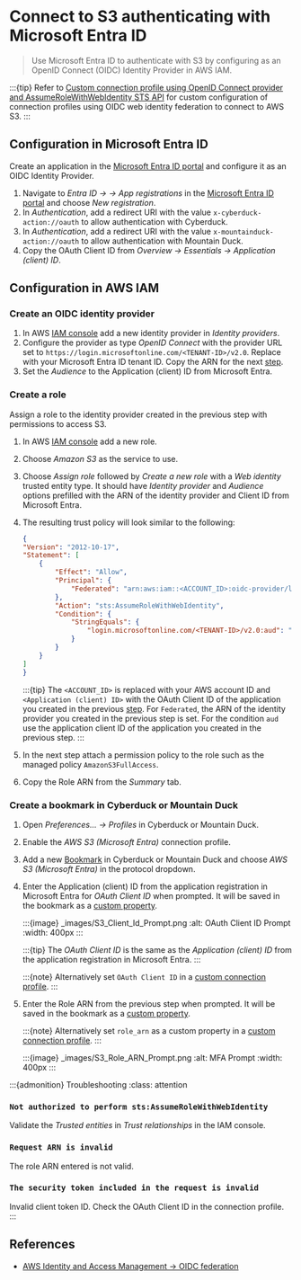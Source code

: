 Connect to S3 authenticating with Microsoft Entra ID
====

> Use Microsoft Entra ID to authenticate with S3 by configuring as an OpenID Connect (OIDC) Identity Provider in AWS IAM.


:::{tip}
Refer to [Custom connection profile using OpenID Connect provider and AssumeRoleWithWebIdentity STS API](../protocols/profiles/aws_oidc.md) for custom configuration of connection profiles using OIDC web identity federation to connect to AWS S3.
:::

## Configuration in Microsoft Entra ID

Create an application in the [Microsoft Entra ID portal](https://entra.microsoft.com/) and configure it as an OIDC Identity Provider.

1. Navigate to _Entra ID → → App registrations_ in the [Microsoft Entra ID portal](https://entra.microsoft.com/) and choose _New registration_.
2. In _Authentication_, add a redirect URI with the value `x-cyberduck-action://oauth` to allow authentication with Cyberduck.
3. In _Authentication_, add a redirect URI with the value `x-mountainduck-action://oauth` to allow authentication with Mountain Duck.
4. Copy the OAuth Client ID from _Overview → Essentials → Application (client) ID_.


## Configuration in AWS IAM

### Create an OIDC identity provider
1. In AWS [IAM console](https://console.aws.amazon.com/iam/) add a new identity provider in _Identity providers_.
2. Configure the provider as type _OpenID Connect_ with the provider URL set to `https://login.microsoftonline.com/<TENANT-ID>/v2.0`. Replace <TENANT-ID> with your Microsoft Entra ID tenant ID. Copy the ARN for the next [step](#create-a-role).
3. Set the _Audience_ to the Application (client) ID from Microsoft Entra.

### Create a role

Assign a role to the identity provider created in the previous step with permissions to access S3.

1. In AWS [IAM console](https://console.aws.amazon.com/iam/) add a new role.
2. Choose _Amazon S3_ as the service to use.
3. Choose _Assign role_ followed by _Create a new role_ with a _Web identity_ trusted entity type. It should have _Identity provider_ and _Audience_ options prefilled with the ARN of the identity provider and Client ID from Microsoft Entra.
4. The resulting trust policy will look similar to the following:

    ```json
   {
    "Version": "2012-10-17",
    "Statement": [
        {
            "Effect": "Allow",
            "Principal": {
                "Federated": "arn:aws:iam::<ACCOUNT_ID>:oidc-provider/login.microsoftonline.com/<TENANT-ID>/v2.0"
            },
            "Action": "sts:AssumeRoleWithWebIdentity",
            "Condition": {
                "StringEquals": {
                    "login.microsoftonline.com/<TENANT-ID>/v2.0:aud": "<Application (client) ID>"
                }
            }
        }
    ]
   }
    ```
   
    :::{tip}
    The `<ACCOUNT_ID>` is replaced with your AWS account ID and `<Application (client) ID>` with the OAuth Client ID of the application you created in the previous [step](#configuration-in-microsoft-entra-id). For `Federated`, the ARN of the identity provider you created in the previous step is set. For the condition `aud` use the application client ID of the application you created in the previous step.
    :::

5. In the next step attach a permission policy to the role such as the managed policy `AmazonS3FullAccess`.
6. Copy the Role ARN from the _Summary_ tab.


### Create a bookmark in Cyberduck or Mountain Duck

1. Open _Preferences… → Profiles_ in Cyberduck or Mountain Duck.
2. Enable the *AWS S3 (Microsoft Entra)* connection profile.
3. Add a new [Bookmark](../cyberduck/bookmarks.md) in Cyberduck or Mountain Duck and choose *AWS S3 (Microsoft Entra)* in the protocol dropdown.
4. Enter the Application (client) ID from the application registration in Microsoft Entra for _OAuth Client ID_ when prompted. It will be saved in the bookmark as a [custom property](hidden_properties.md#in-duck-bookmark-files).
    
   :::{image} _images/S3_Client_Id_Prompt.png
   :alt: OAuth Client ID Prompt
   :width: 400px
   :::

   :::{tip}
   The _OAuth Client ID_ is the same as the _Application (client) ID_ from the application registration in Microsoft Entra.
   :::

   :::{note}
   Alternatively set `OAuth Client ID` in a [custom connection profile](../protocols/profiles/aws_oidc.md).
   :::

5. Enter the Role ARN from the previous step when prompted. It will be saved in the bookmark as a [custom property](hidden_properties.md#in-duck-bookmark-files).

   :::{note}
   Alternatively set `role_arn` as a custom property in a [custom connection profile](../protocols/profiles/aws_oidc.md).
   :::

   :::{image} _images/S3_Role_ARN_Prompt.png
   :alt: MFA Prompt
   :width: 400px
   :::

:::{admonition} Troubleshooting
:class: attention
### `Not authorized to perform sts:AssumeRoleWithWebIdentity`
Validate the _Trusted entities_ in _Trust relationships_ in the IAM console.

### `Request ARN is invalid`
The role ARN entered is not valid.

### `The security token included in the request is invalid`
Invalid client token ID. Check the OAuth Client ID in the connection profile.
:::

## References
- [AWS Identity and Access Management → OIDC federation](https://docs.aws.amazon.com/IAM/latest/UserGuide/id_roles_providers_oidc.html)
